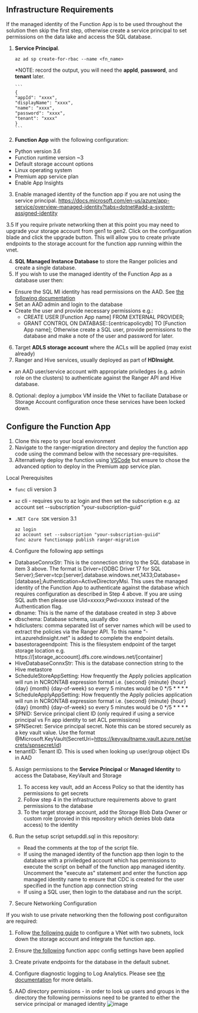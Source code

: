 ## Infrastructure Requirements

If the managed identity of the Function App is to be used throughout the solution then skip the first step, otherwise create a service principal to set permissions on the data lake and access the SQL database.

 1. __Service Principal__.   
 
    ```
    az ad sp create-for-rbac --name <fn_name>
    ```

    *NOTE: record the output, you will need the __appId__, __password__, and __tenant__ later.
    
        ```
        {
        "appId": "xxxx",
        "displayName": "xxxx",
        "name": "xxxx",
        "password": "xxxx",
        "tenant": "xxxx"
        }
        ```

2. __Function App__ with the following configuration:
 -  Python version 3.6
 -  Function runtime version ~3
 -  Default storage account options
 -  Linux operating system
 -  Premium app service plan
 -  Enable App Insights 
3. Enable managed identity of the function app if you are not using the service principal.
  https://docs.microsoft.com/en-us/azure/app-service/overview-managed-identity?tabs=dotnet#add-a-system-assigned-identity

3.5 If you require private networking then at this point you may need to upgrade your storage account from gen1 to gen2. Click on the configuration blade and click the upgrade button. This will allow you to create private endpoints to the storage account for the function app running within the vnet.

4. __SQL Managed Instance Database__ to store the Ranger policies and create a single database. 
5. If you wish to use the managed identity of the Function App as a database user then:
  - Ensure the SQL MI identity has read permissions on the AAD. See [the following documentation](https://docs.microsoft.com/en-gb/azure/azure-sql/database/authentication-aad-configure?tabs=azure-powershell#azure-ad-admin-with-a-server-in-sql-database)
  - Set an AAD admin and login to the database
  - Create the user and provide necessary permissions e.g.:
      - CREATE USER [Function App name] FROM EXTERNAL PROVIDER;
      - GRANT CONTROL ON DATABASE::[centricapolicydb] TO [Function App name];
    Otherwise create a SQL user, provide permissions to the database and make a note of the user and password for later.

6. Target __ADLS storage account__ where the ACLs will be applied (may exist already)
7. Ranger and Hive services, usually deployed as part of __HDInsight__.
  - an AAD user/service account with appropriate priviledges (e.g. admin role on the clusters) to authenticate against the Ranger API and Hive database.
8. Optional: deploy a jumpbox VM inside the VNet to faciliate Database or Storage Account configuration once these services have been locked down.

## Configure the Function App

1. Clone this repo to your local environment
2. Navigate to the ranger-migration directory and deploy the function app code using the command below with the necessary pre-requisites. 
3. Alternatively deploy the function using [VSCode](https://docs.microsoft.com/en-us/azure/azure-functions/functions-develop-vs-code?tabs=python) but ensure to chose the advanced option to deploy in the Premium app service plan.

Local Prerequisites

 * `func` cli version 3
 * `az` cli - requires you to az login and then set the subscription e.g. az account set --subscription "your-subscription-guid"
 * `.NET Core SDK` version 3.1

    ```
    az login
    az account set --subscription "your-subscription-guiid"
    func azure functionapp publish ranger-migration
    ```

4. Configure the following app settings
-  DatabaseConnxStr: This is the connection string to the SQL database in item 3 above. The format is Driver={ODBC Driver 17 for SQL Server};Server=tcp:[server].database.windows.net,1433;Database=[database];Authentication=ActiveDirectoryMsi. This uses the managed identity of the Function App to authenticate against the database which requires configuration as described in Step 4 above. If you are using SQL auth then please use Uid=xxxxx;Pwd=xxxxx instead of the Authentication flag.
-  dbname: This is the name of the database created in step 3 above
-  dbschema: Database schema, usually dbo
-  hdiclusters: comma separated list of server names which will be used to extract the policies via the Ranger API. To this name "-int.azurehdinsight.net" is added to complete the endpoint details.
-  basestorageendpoint: This is the filesystem endpoint of the target storage location e.g. https://[storage_accoount].dfs.core.windows.net/[container]
-  HiveDatabaseConnxStr: This is the database connection string to the Hive metastore
-  ScheduleStoreAppSetting: How frequently the Apply policies application will run in NCRONTAB expression format i.e. {second} {minute} {hour} {day} {month} {day-of-week} so every 5 minutes would be 0 */5 * * * *
-  ScheduleApplyAppSetting: How frequently the Apply policies application will run in NCRONTAB expression format i.e. {second} {minute} {hour} {day} {month} {day-of-week} so every 5 minutes would be 0 */5 * * * *
-  SPNID: Service principal client ID (only required if using a service principal vs Fn app identity to set ACL permissions)
-  SPNSecret: Service principal secret. Note this can be stored securely as a key vault value. Use the format @Microsoft.KeyVault(SecretUri=https://keyvaultname.vault.azure.net/secrets/spnsecret/id)
-  tenantID: Tenant ID. This is used when looking up user/group object IDs in AAD

5.  Assign permissions to the __Service Principal__ or __Managed Identity__ to access the Database, KeyVault and Storage

    1. To access key vault, add an Access Policy so that the identity has permissions to get secrets
    2. Follow step 4 in the infrastructure requirements above to grant permissions to the database
    3. To the target storage account, add the Storage Blob Data Owner or custom role (provied in this repository which denies blob data access) to the identity

6.  Run the setup script setupddl.sql in this repository:
    - Read the comments at the top of the script file. 
    - If using the managed identity of the function app then login to the database with a priviledged account which has permissions to execute the script on behalf of the function app managed identity. Uncomment the "execute as" statement and enter the function app managed identity name to ensure that CDC is created for the user specified in the function app connection string  
    - If using a SQL user, then login to the database and run the script.

7. Secure Networking Configuration

If you wish to use private networking then the following post configuraiton are required:
1. Follow [the following guide](https://docs.microsoft.com/en-us/azure/azure-functions/functions-create-vnet#create-a-virtual-network) to configure a VNet with two subnets, lock down the storage account and integrate the function app.
2. Ensure [the following](https://docs.microsoft.com/en-us/azure/azure-functions/functions-create-vnet#configure-your-function-app-settings) function appc config settings have been applied
3. Create private endpoints for the database in the default subnet.

8. Configure diagnostic logging to Log Analytics. Please see [the documentation](https://docs.microsoft.com/en-us/azure/azure-functions/functions-monitor-log-analytics) for more details.  
9. AAD directory permissions - in order to look up users and groups in the directory the following permissions need to be granted to either the service principal or managed identity
![image](https://user-images.githubusercontent.com/5063077/124998868-0a978700-e045-11eb-93f2-ce271fe24029.png)

